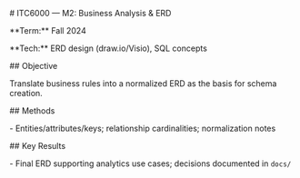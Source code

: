 \# ITC6000 — M2: Business Analysis \& ERD

\*\*Term:\*\* Fall 2024  

\*\*Tech:\*\* ERD design (draw.io/Visio), SQL concepts



\## Objective

Translate business rules into a normalized ERD as the basis for schema creation.



\## Methods

\- Entities/attributes/keys; relationship cardinalities; normalization notes



\## Key Results

\- Final ERD supporting analytics use cases; decisions documented in `docs/`




